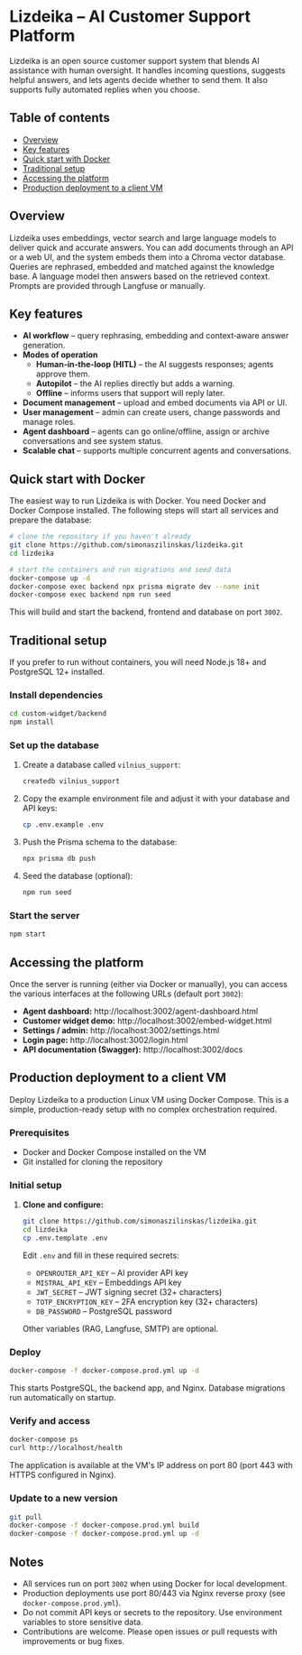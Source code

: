 # Lizdeika – AI Customer Support Platform

Lizdeika is an open source customer support system that blends AI assistance with human oversight. It handles incoming questions, suggests helpful answers, and lets agents decide whether to send them. It also supports fully automated replies when you choose.

## Table of contents
- [Overview](#overview)
- [Key features](#key-features)
- [Quick start with Docker](#quick-start-with-docker)
- [Traditional setup](#traditional-setup)
- [Accessing the platform](#accessing-the-platform)
- [Production deployment to a client VM](#production-deployment-to-a-client-vm)

## Overview

Lizdeika uses embeddings, vector search and large language models to deliver quick and accurate answers. You can add documents through an API or a web UI, and the system embeds them into a Chroma vector database. Queries are rephrased, embedded and matched against the knowledge base. A language model then answers based on the retrieved context. Prompts are provided through Langfuse or manually.

## Key features

- **AI workflow** – query rephrasing, embedding and context‑aware answer generation.
- **Modes of operation**  
  - **Human‑in‑the‑loop (HITL)** – the AI suggests responses; agents approve them.  
  - **Autopilot** – the AI replies directly but adds a warning.  
  - **Offline** – informs users that support will reply later.
- **Document management** – upload and embed documents via API or UI.
- **User management** – admin can create users, change passwords and manage roles.
- **Agent dashboard** – agents can go online/offline, assign or archive conversations and see system status.
- **Scalable chat** – supports multiple concurrent agents and conversations.

## Quick start with Docker

The easiest way to run Lizdeika is with Docker. You need Docker and Docker Compose installed. The following steps will start all services and prepare the database:

```bash
# clone the repository if you haven't already
git clone https://github.com/simonaszilinskas/lizdeika.git
cd lizdeika

# start the containers and run migrations and seed data
docker-compose up -d
docker-compose exec backend npx prisma migrate dev --name init
docker-compose exec backend npm run seed
```

This will build and start the backend, frontend and database on port `3002`.

## Traditional setup

If you prefer to run without containers, you will need Node.js 18+ and PostgreSQL 12+ installed.

### Install dependencies

```bash
cd custom-widget/backend
npm install
```

### Set up the database

1. Create a database called `vilnius_support`:

   ```bash
   createdb vilnius_support
   ```

2. Copy the example environment file and adjust it with your database and API keys:

   ```bash
   cp .env.example .env
   ```

3. Push the Prisma schema to the database:

   ```bash
   npx prisma db push
   ```

4. Seed the database (optional):

   ```bash
   npm run seed
   ```

### Start the server

```bash
npm start
```

## Accessing the platform

Once the server is running (either via Docker or manually), you can access the various interfaces at the following URLs (default port `3002`):

- **Agent dashboard:** http://localhost:3002/agent-dashboard.html
- **Customer widget demo:** http://localhost:3002/embed-widget.html
- **Settings / admin:** http://localhost:3002/settings.html
- **Login page:** http://localhost:3002/login.html
- **API documentation (Swagger):** http://localhost:3002/docs

## Production deployment to a client VM

Deploy Lizdeika to a production Linux VM using Docker Compose. This is a simple, production-ready setup with no complex orchestration required.

### Prerequisites

- Docker and Docker Compose installed on the VM
- Git installed for cloning the repository

### Initial setup

1. **Clone and configure:**

   ```bash
   git clone https://github.com/simonaszilinskas/lizdeika.git
   cd lizdeika
   cp .env.template .env
   ```

   Edit `.env` and fill in these required secrets:
   - `OPENROUTER_API_KEY` – AI provider API key
   - `MISTRAL_API_KEY` – Embeddings API key
   - `JWT_SECRET` – JWT signing secret (32+ characters)
   - `TOTP_ENCRYPTION_KEY` – 2FA encryption key (32+ characters)
   - `DB_PASSWORD` – PostgreSQL password

   Other variables (RAG, Langfuse, SMTP) are optional.

### Deploy

```bash
docker-compose -f docker-compose.prod.yml up -d
```

This starts PostgreSQL, the backend app, and Nginx. Database migrations run automatically on startup.

### Verify and access

```bash
docker-compose ps
curl http://localhost/health
```

The application is available at the VM's IP address on port 80 (port 443 with HTTPS configured in Nginx).

### Update to a new version

```bash
git pull
docker-compose -f docker-compose.prod.yml build
docker-compose -f docker-compose.prod.yml up -d
```

## Notes

- All services run on port `3002` when using Docker for local development.
- Production deployments use port 80/443 via Nginx reverse proxy (see `docker-compose.prod.yml`).
- Do not commit API keys or secrets to the repository. Use environment variables to store sensitive data.
- Contributions are welcome. Please open issues or pull requests with improvements or bug fixes.
